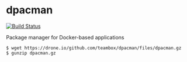 dpacman
=======

[![Build Status](https://drone.io/github.com/teambox/dpacman/status.png)](https://drone.io/github.com/teambox/dpacman/latest)

Package manager for Docker-based applications

```
$ wget https://drone.io/github.com/teambox/dpacman/files/dpacman.gz
$ gunzip dpacman.gz
```
